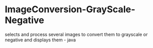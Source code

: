 # ImageConversion-GrayScale-Negative
selects and process several images to convert them to grayscale or negative and displays them - java
